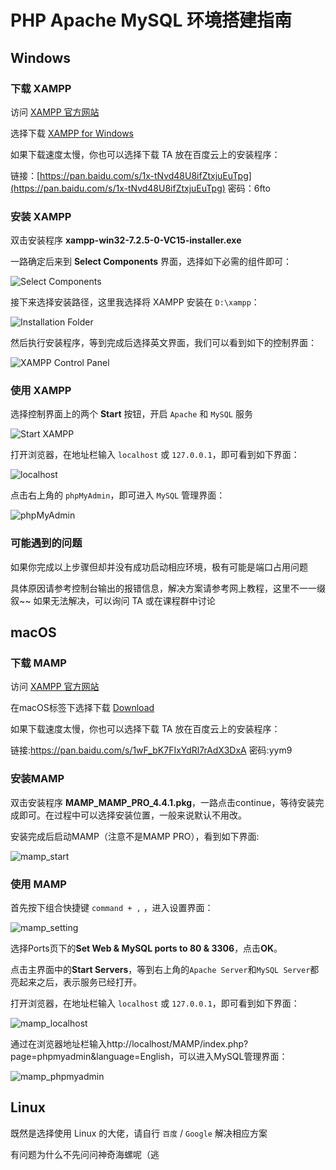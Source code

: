 # PHP Apache MySQL 环境搭建指南

## Windows

### 下载 XAMPP

访问 [XAMPP 官方网站](https://www.apachefriends.org/zh_cn/index.html)

选择下载 [XAMPP for Windows](https://downloadsapachefriends.global.ssl.fastly.net/xampp-files/7.2.5/xampp-win32-7.2.5-0-VC15-installer.exe?from_af=true)

如果下载速度太慢，你也可以选择下载 TA 放在百度云上的安装程序：

链接：[https://pan.baidu.com/s/1x-tNvd48U8ifZtxjuEuTpg](https://pan.baidu.com/s/1x-tNvd48U8ifZtxjuEuTpg) 密码：6fto

### 安装 XAMPP

双击安装程序 **xampp-win32-7.2.5-0-VC15-installer.exe**

一路确定后来到 **Select Components** 界面，选择如下必需的组件即可：

![Select Components](./pictures/xampp_install.png)


接下来选择安装路径，这里我选择将 XAMPP 安装在 `D:\xampp`：

![Installation Folder](./pictures/xampp_install_folder.png)

然后执行安装程序，等到完成后选择英文界面，我们可以看到如下的控制界面：

![XAMPP Control Panel](./pictures/xampp_panel.png)

### 使用 XAMPP

选择控制界面上的两个 **Start** 按钮，开启 `Apache` 和 `MySQL` 服务

![Start XAMPP](./pictures/xampp_start.png)

打开浏览器，在地址栏输入 `localhost` 或 `127.0.0.1`，即可看到如下界面：

![localhost](./pictures/xampp_localhost.png)

点击右上角的 `phpMyAdmin`，即可进入 `MySQL` 管理界面：

![phpMyAdmin](./pictures/xampp_phpmyadmin.png)

### 可能遇到的问题

如果你完成以上步骤但却并没有成功启动相应环境，极有可能是端口占用问题

具体原因请参考控制台输出的报错信息，解决方案请参考网上教程，这里不一一缀叙~~ 如果无法解决，可以询问 TA 或在课程群中讨论

## macOS

### 下载 MAMP

访问 [XAMPP 官方网站](https://www.mamp.info/en/downloads/)

在macOS标签下选择下载 [Download](https://downloads10.mamp.info/MAMP-PRO/releases/4.4.1/MAMP_MAMP_PRO_4.4.1.pkg)

如果下载速度太慢，你也可以选择下载 TA 放在百度云上的安装程序：

链接:https://pan.baidu.com/s/1wF_bK7FIxYdRl7rAdX3DxA  密码:yym9

### 安装MAMP

双击安装程序 **MAMP_MAMP_PRO_4.4.1.pkg**，一路点击continue，等待安装完成即可。在过程中可以选择安装位置，一般来说默认不用改。

安装完成后启动MAMP（注意不是MAMP PRO），看到如下界面:

![mamp_start](pictures/mamp_start.png)

### 使用 MAMP

首先按下组合快捷键 `command + ,` ，进入设置界面：

![mamp_setting](pictures/mamp_setting.png)

选择Ports页下的**Set Web & MySQL ports to 80 & 3306**，点击**OK**。

点击主界面中的**Start Servers**，等到右上角的`Apache Server`和`MySQL Server`都亮起来之后，表示服务已经打开。

打开浏览器，在地址栏输入 `localhost` 或 `127.0.0.1`，即可看到如下界面：

![mamp_localhost](pictures/mamp_localhost.png)

通过在浏览器地址栏输入http://localhost/MAMP/index.php?page=phpmyadmin&language=English，可以进入MySQL管理界面：

![mamp_phpmyadmin](pictures/mamp_phpmyadmin.png)

## Linux

既然是选择使用 Linux 的大佬，请自行 `百度` / `Google` 解决相应方案

有问题为什么不先问问神奇海螺呢（逃